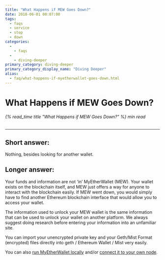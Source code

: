 ```yaml
---
title: "What Happens if MEW Goes Down?"
date: 2018-06-01 00:07:00
tags:
  - faqs
  - service
  - stop
  - down
categories:
  - 
    - faqs
  - 
    - diving-deeper
primary_category: diving-deeper
primary_category_display_name: "Diving Deeper"
alias:
  - faq/what-happens-if-myetherwallet-goes-down.html
---
```


# __What Happens if MEW Goes Down?__
###### {% read_time title "What Happens if MEW Goes Down?" %} min read
***

## __Short answer:__
Nothing, besides looking for another wallet.

## __Longer answer:__
Your funds and information are not ‘in’ MyEtherWallet (MEW). Your wallet exists on the blockchain itself, and MEW just offers a way for anyone to interact with the blockchain easily. If MEW went down, you would simply have to find another Ethereum blockchain interface that would allow you to access your wallet.

The information used to unlock your MEW wallet is the same information that can be used to unlock your wallet on another platform. We always suggest doing research before entering your information into an unfamiliar site.

You can import your unencrypted private key and your Geth/Mist Format (encrypted) files directly into geth / Ethereum Wallet / Mist very easily.

You can also [run MyEtherWallet locally](/@@@@@@/networks-and-nodes/unable-to-connect-to-custom-node/) and/or [connect it to your own node](/@@@@@@/networks-and-nodes/unable-to-connect-to-custom-node/).